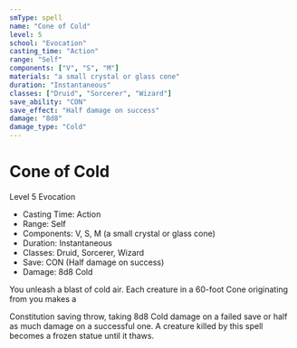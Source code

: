 ```yaml
---
smType: spell
name: "Cone of Cold"
level: 5
school: "Evocation"
casting_time: "Action"
range: "Self"
components: ["V", "S", "M"]
materials: "a small crystal or glass cone"
duration: "Instantaneous"
classes: ["Druid", "Sorcerer", "Wizard"]
save_ability: "CON"
save_effect: "Half damage on success"
damage: "8d8"
damage_type: "Cold"
---
```


# Cone of Cold
Level 5 Evocation

- Casting Time: Action
- Range: Self
- Components: V, S, M (a small crystal or glass cone)
- Duration: Instantaneous
- Classes: Druid, Sorcerer, Wizard
- Save: CON (Half damage on success)
- Damage: 8d8 Cold

You unleash a blast of cold air. Each creature in a 60-foot Cone originating from you makes a

Constitution saving throw, taking 8d8 Cold damage on a failed save or half as much damage on a successful one. A creature killed by this spell becomes a frozen statue until it thaws.
